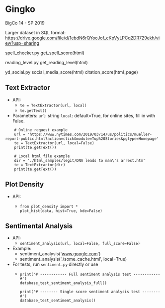 # Gingko
BigCo 14 - SP 2019

Larger dataset in SQL format: https://drive.google.com/file/d/1ebdN6rQYocJof_cKpVyLPCq2DR729ekh/view?usp=sharing

spell_checker.py    get_spell_score(html)

reading_level.py    get_reading_level(html)

yd_social.py    social_media_score(html)    citation_score(html_page)


## Text Extractor
* API:
  * `te = TextExtractor(url, local)`
  * `te.getText()`
* Parameters:
  `url`: string
  `local`: default=True, for online sites, fill in with False.

```
    # Online request example
    url = 'https://www.nytimes.com/2019/03/14/us/politics/mueller-report-public.html?action=click&module=Top%20Stories&pgtype=Homepage'
    te = TextExtractor(url, local=False)
    print(te.getText())
    
    # Local html file example
    dir = './html_samples/legit/DNA leads to man\'s arrest.htm'
    te = TextExtractor(dir)
    print(te.getText())
   ```

## Plot Density
* API:
  * ```
    from plot_density import *
    plot_hist(data, hist=True, kde=False)
    ```
    
## Sentimental Analysis
* API:
  * `sentiment_analysis(url, local=False, full_score=False)`
* Example:
  * sentiment_analysis('www.google.com')
  * sentiment_analysis('./some_cache.html', local=True)
* For tests, run `sentiment.py` directly or use
  * ```
    print('# ------------ Full sentiment analysis test ------------ #')
    database_test_sentiment_analysis_full()

    print('# -------- Single score sentiment analysis test -------- #')
    database_test_sentiment_analysis()
    ```
